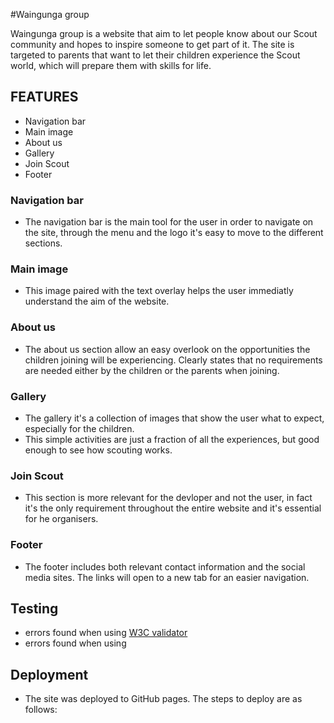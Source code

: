 #Waingunga group

Waingunga group is a website that aim to let people know about our Scout community and hopes to inspire someone to get part of it. The site is targeted to parents that want to let their children experience the Scout world, which will prepare them with skills for life. 
## FEATURES


- Navigation bar
- Main image
- About us
- Gallery
- Join Scout
- Footer


### Navigation bar

- The navigation bar is the main tool for the user in order to navigate on the site, through the menu and the logo it's easy to move to the different sections.


### Main image

- This image paired with the text overlay helps the user immediatly understand the aim of the website.


### About us

- The about us section allow an easy overlook on the opportunities the children joining will be experiencing.
Clearly states that no requirements are needed either by the children or the parents when joining.


### Gallery

- The gallery it's a collection of images that show the user what to expect, especially for the children.
- This simple activities are just a fraction of all the experiences, but good enough to see how scouting works.


### Join Scout

- This section is more relevant for the devloper and not the user, in fact it's the only requirement throughout the entire website and it's essential for he organisers.


### Footer

- The footer includes both relevant contact information and the social media sites. The links will open to a new tab 
 for an easier navigation.


## Testing 

- errors found when using [W3C validator](https://validator.w3.org) 
- errors found when using


## Deployment
- The site was deployed to GitHub pages. The steps to deploy are as follows: